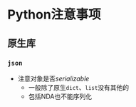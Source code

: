 #	Python注意事项

##	原生库

###	`json`

-	注意对象是否*serializable*
	-	一般除了原生`dict`、`list`没有其他的
	-	包括NDA也不能序列化
